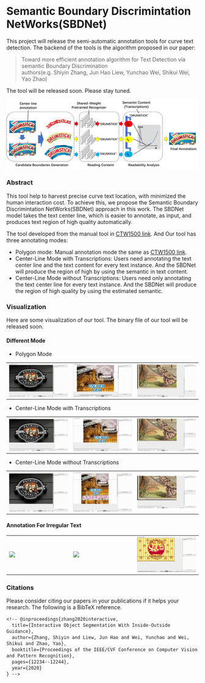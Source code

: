 # Semantic Boundary Discrimintation NetWorks(SBDNet)
This project will release the semi-automatic annotation tools for curve text detection. The backend of the tools is the algorithm proposed in our paper:
> Toward more efficient annotation algorithm for Text Detection via semantic Boundary Discrimination  
> authors(e.g. Shiyin Zhang, Jun Hao Liew, Yunchao Wei, Shikui Wei, Yao Zhao)

The tool will be released soon. Please stay tuned.

![pipeline](./image/pipeline.png "img")

### Abstract
This tool help to harvest precise curve text location, with minimized the human interaction cost. To achieve this, we propose the Semantic Boundary Discrimintation NetWorks(SBDNet) approach in this work. The SBDNet model takes the text center line, which is easier to annotate, as input, and produces text region of high quality automatically. 

The tool developed from the manual tool in [CTW1500 link](https://github.com/Yuliang-Liu/Curve-Text-Detector/tree/master/data). And Our tool has three annotating modes:
* Polygon mode: Manual annotation mode the same as [CTW1500 link](https://github.com/Yuliang-Liu/Curve-Text-Detector/tree/master/data).
* Center-Line Mode with Transcriptions: Users need annotating the text center line and the text content for every text instance. And the SBDNet will produce the region of high by using the semantic in text content.
* Center-Line Mode without Transcriptions: Users need only annotating the text center line for every text instance. And the SBDNet will produce the region of high quality by using the estimated semantic.

### Visualization

Here are some visualization of our tool. The binary file of our tool will be released soon.

#### Different Mode
* Polygon Mode

<table>
    <tr>
        <td width="30%">
    <img src="./image/origin_tools/1.gif"/>
        </td>   
        <td width="30%">
	<img src="./image/origin_tools/2.gif"/>
        </td>   
        <td width="30%">
	<img src="./image/origin_tools/3.gif"/>
        </td> 
    </tr>
</table>

* Center-Line Mode with Transcriptions

<table>
    <tr>
        <td width="30%">
	<img src="./image/fast_tools/1.gif"/>
        </td>   
        <td width="30%">
	<img src="./image/fast_tools/2.gif"/>
        </td>   
        <td width="30%">
	<img src="./image/fast_tools/3.gif"/>
        </td> 
    </tr>
</table>

* Center-Line Mode without Transcriptions

<table>
    <tr>
        <td width="30%">
	<img src="./image/faster_tools/1.gif"/>
        </td>   
        <td width="30%">
	<img src="./image/faster_tools/2.gif"/>
        </td>   
        <td width="30%">
	<img src="./image/faster_tools/3.gif"/>
        </td> 
    </tr>
</table>

#### Annotation For Irregular Text

<table>
    <tr>
        <td width="30%">
	<img src="./image/irregular/1.gif"/>
        </td>   
        <td width="30%">
	<img src="./image/irregular/2.gif"/>
        </td>   
        <td width="30%">
	<img src="./image/irregular/3.gif"/>
        </td> 
    </tr>
</table>


### Citations
Please consider citing our papers in your publications if it helps your research. The following is a BibTeX reference.

    <!-- @inproceedings{zhang2020interactive,
      title={Interactive Object Segmentation With Inside-Outside Guidance},
      author={Zhang, Shiyin and Liew, Jun Hao and Wei, Yunchao and Wei, Shikui and Zhao, Yao},
      booktitle={Proceedings of the IEEE/CVF Conference on Computer Vision and Pattern Recognition},
      pages={12234--12244},
      year={2020}
    } -->
